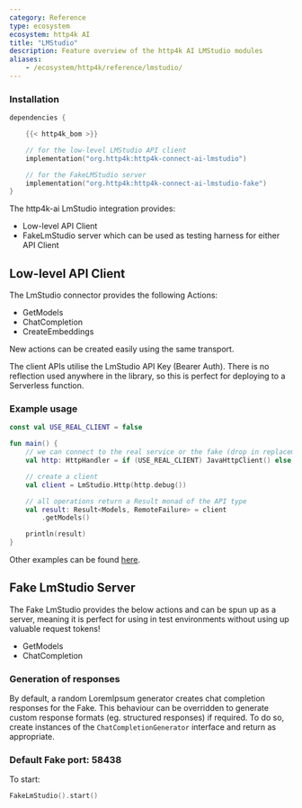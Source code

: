 ```yaml
---
category: Reference
type: ecosystem
ecosystem: http4k AI
title: "LMStudio"
description: Feature overview of the http4k AI LMStudio modules
aliases:
    - /ecosystem/http4k/reference/lmstudio/
---
```

### Installation

```kotlin
dependencies {

    {{< http4k_bom >}}

    // for the low-level LMStudio API client
    implementation("org.http4k:http4k-connect-ai-lmstudio")

    // for the FakeLMStudio server
    implementation("org.http4k:http4k-connect-ai-lmstudio-fake")
}
```

The http4k-ai LmStudio integration provides:

- Low-level API Client
- FakeLmStudio server which can be used as testing harness for either API Client

## Low-level API Client

The LmStudio connector provides the following Actions:

* GetModels
* ChatCompletion
* CreateEmbeddings

New actions can be created easily using the same transport.

The client APIs utilise the LmStudio API Key (Bearer Auth). There is no reflection used anywhere in the library, so
this is perfect for deploying to a Serverless function.

### Example usage

```kotlin
const val USE_REAL_CLIENT = false

fun main() {
    // we can connect to the real service or the fake (drop in replacement)
    val http: HttpHandler = if (USE_REAL_CLIENT) JavaHttpClient() else FakeLmStudio()

    // create a client
    val client = LmStudio.Http(http.debug())

    // all operations return a Result monad of the API type
    val result: Result<Models, RemoteFailure> = client
        .getModels()

    println(result)
}
```

Other examples can be
found [here](https://github.com/http4k/http4k-connect/tree/master/ai/lmstudio/fake/src/examples/kotlin).

## Fake LmStudio Server

The Fake LmStudio provides the below actions and can be spun up as a server, meaning it is perfect for using in test
environments without using up valuable request tokens!

* GetModels
* ChatCompletion

### Generation of responses

By default, a random LoremIpsum generator creates chat completion responses for the Fake. This behaviour can be
overridden to generate custom response formats (eg. structured responses) if required. To do so, create instances of
the `ChatCompletionGenerator` interface and return as appropriate.

### Default Fake port: 58438

To start:

```kotlin
FakeLmStudio().start()
```
